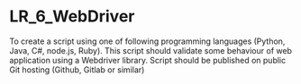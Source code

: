 # LR_6_WebDriver
To create a script using one of following programming languages (Python, Java, C#, node.js, Ruby). 
This script should validate some behaviour of web application using a Webdriver library. 
Script should be published on public Git hosting (Github, Gitlab or similar)
